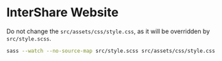 # InterShare Website

Do not change the `src/assets/css/style.css`, as it will be overridden by `src/style.scss`.

```bash
sass --watch --no-source-map src/style.scss src/assets/css/style.css
```